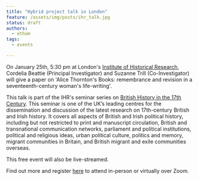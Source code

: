 ```yaml
---
title: "Hybrid project talk in London"
feature: /assets/img/posts/ihr_talk.jpg
status: draft
authors:
  - ethom
tags:
  - events

---
```

On January 25th, 5:30 pm at London's [Institute of Historical Research](https://www.history.ac.uk/about-us/find-us), Cordelia Beattie (Principal Investigator) and Suzanne Trill (Co-Investigator) will give a paper on 'Alice Thornton's Books: remembrance and revision in a seventeenth-century woman's life-writing'. 

This talk is part of the IHR's seminar series on [British History in the 17th Century](https://www.history.ac.uk/seminars/british-history-17th-century). This seminar is one of the UK’s leading centres for the dissemination and discussion of the latest research on 17th-century British and Irish history. It covers all aspects of British and Irish political history, including but not restricted to print and manuscript circulation, British and transnational communication networks, parliament and political institutions, political and religious ideas, urban political culture, politics and memory, migrant communities in Britain, and British migrant and exile communities overseas. 

This free event will also be live-streamed. 

Find out more and register [here](https://www.history.ac.uk/events/alice-thorntons-books-remembrance-and-revision-a-seventeenth-century-womans-life-writing) to attend in-person or virtually over Zoom. 



